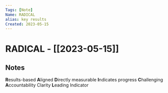 ```yaml
---
Tags: [Note]
Name: RADICAL
alias: key results
Created: 2023-05-15
---
```

# RADICAL - [[2023-05-15]]
## Notes
**R**esults-based
**A**ligned
**D**irectly measurable
**I**ndicates progress
**C**hallenging
**A**ccountability Clarity
**L**eading Indicator
